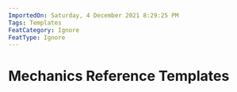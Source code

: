 ```yaml
---
ImportedOn: Saturday, 4 December 2021 8:29:25 PM
Tags: Templates
FeatCategory: Ignore
FeatType: Ignore
---
```


# Mechanics Reference Templates